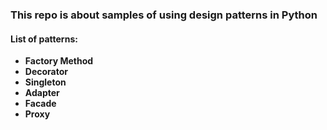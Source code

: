 ### This repo is about samples of using design patterns in Python

#### List of patterns:
- **Factory Method**
- **Decorator**
- **Singleton**
- **Adapter**
- **Facade**
- **Proxy**